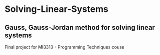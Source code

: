 # Solving-Linear-Systems
## Gauss, Gauss-Jordan method for solving linear systems
Final project for MI3310 - Programming Techniques couse
